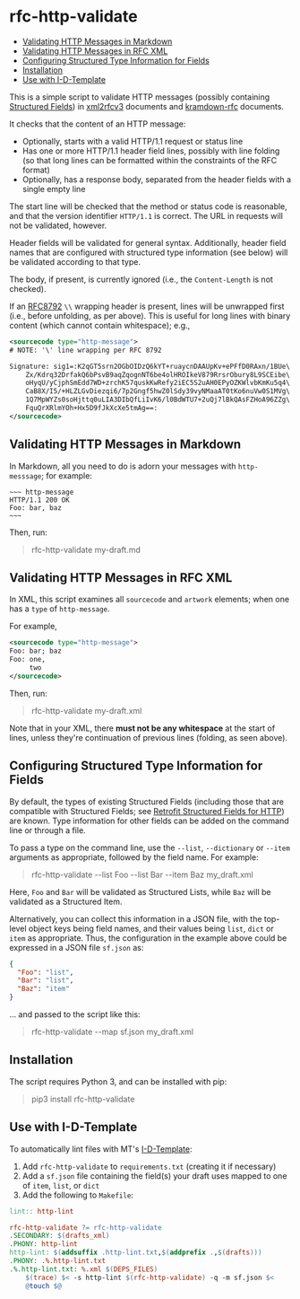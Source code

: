 # rfc-http-validate

<!-- START doctoc generated TOC please keep comment here to allow auto update -->
<!-- DON'T EDIT THIS SECTION, INSTEAD RE-RUN doctoc TO UPDATE -->

- [Validating HTTP Messages in Markdown](#validating-http-messages-in-markdown)
- [Validating HTTP Messages in RFC XML](#validating-http-messages-in-rfc-xml)
- [Configuring Structured Type Information for Fields](#configuring-structured-type-information-for-fields)
- [Installation](#installation)
- [Use with I-D-Template](#use-with-i-d-template)

<!-- END doctoc generated TOC please keep comment here to allow auto update -->


This is a simple script to validate HTTP messages (possibly containing [Structured Fields](https://httpwg.org/http-extensions/draft-ietf-httpbis-header-structure.html)) in [xml2rfcv3](https://tools.ietf.org/html/rfc7991) documents and [kramdown-rfc](https://github.com/cabo/kramdown-rfc) documents.

It checks that the content of an HTTP message:

* Optionally, starts with a valid HTTP/1.1 request or status line
* Has one or more HTTP/1.1 header field lines, possibly with line folding (so that long lines can be formatted within the constraints of the RFC format)
* Optionally, has a response body, separated from the header fields with a single empty line

The start line will be checked that the method or status code is reasonable, and that the version identifier `HTTP/1.1` is correct. The URL in requests will not be validated, however.

Header fields will be validated for general syntax. Additionally, header field names that are configured with structured type information (see below) will be validated according to that type.

The body, if present, is currently ignored (i.e., the `Content-Length` is not checked).

If an [RFC8792](https://www.rfc-editor.org/rfc/rfc8792.html) `\\` wrapping header is present, lines will be unwrapped first (i.e., before unfolding, as per above). This is useful for long lines with binary content (which cannot contain whitespace); e.g.,

~~~ xml
<sourcecode type="http-message">
# NOTE: '\' line wrapping per RFC 8792

Signature: sig1=:K2qGT5srn2OGbOIDzQ6kYT+ruaycnDAAUpKv+ePFfD0RAxn/1BUe\
    Zx/Kdrq32DrfakQ6bPsvB9aqZqognNT6be4olHROIkeV879RrsrObury8L9SCEibe\
    oHyqU/yCjphSmEdd7WD+zrchK57quskKwRefy2iEC5S2uAH0EPyOZKWlvbKmKu5q4\
    CaB8X/I5/+HLZLGvDiezqi6/7p2Gngf5hwZ0lSdy39vyNMaaAT0tKo6nuVw0S1MVg\
    1Q7MpWYZs0soHjttq0uLIA3DIbQfLiIvK6/l0BdWTU7+2uQj7lBkQAsFZHoA96ZZg\
    FquQrXRlmYOh+Hx5D9fJkXcXe5tmAg==:
</sourcecode>
~~~


## Validating HTTP Messages in Markdown

In Markdown, all you need to do is adorn your messages with `http-messsage`; for example:

~~~~
~~~ http-message
HTTP/1.1 200 OK
Foo: bar, baz
~~~
~~~~

Then, run:

> rfc-http-validate my-draft.md


## Validating HTTP Messages in RFC XML

In XML, this script examines all `sourcecode` and `artwork` elements; when one has a `type` of
`http-message`.

For example,

~~~ xml
<sourcecode type="http-message">
Foo: bar; baz
Foo: one,
     two
</sourcecode>
~~~

Then, run:

> rfc-http-validate my-draft.xml

Note that in your XML, there **must not be any whitespace** at the start of lines, unless they're continuation of previous lines (folding, as seen above).



## Configuring Structured Type Information for Fields

By default, the types of existing Structured Fields (including those that are compatible with Structured Fields; see [Retrofit Structured Fields for HTTP](https://datatracker.ietf.org/doc/draft-ietf-httpbis-retrofit/)) are known. Type information for other fields can be added on the command line or through a file.

To pass a type on the command line, use the `--list`, `--dictionary` or `--item` arguments as appropriate, followed by the field name. For example:

> rfc-http-validate --list Foo --list Bar --item Baz my_draft.xml

Here, `Foo` and `Bar` will be validated as Structured Lists, while `Baz` will be validated as a Structured Item.

Alternatively, you can collect this information in a JSON file, with the top-level object keys being field names, and their values being `list`, `dict` or `item` as appropriate. Thus, the configuration in the example above could be expressed in a JSON file `sf.json` as:

~~~ json
{
  "Foo": "list",
  "Bar": "list",
  "Baz": "item"
}
~~~

... and passed to the script like this:

> rfc-http-validate --map sf.json my_draft.xml


## Installation

The script requires Python 3, and can be installed with pip:

> pip3 install rfc-http-validate


## Use with I-D-Template

To automatically lint files with MT's [I-D-Template](https://github.com/martinthomson/i-d-template):

1. Add `rfc-http-validate` to `requirements.txt` (creating it if necessary)
2. Add a `sf.json` file containing the field(s) your draft uses mapped to one of `item`, `list`, or `dict`
3. Add the following to `Makefile`:

~~~ Makefile
lint:: http-lint

rfc-http-validate ?= rfc-http-validate
.SECONDARY: $(drafts_xml)
.PHONY: http-lint
http-lint: $(addsuffix .http-lint.txt,$(addprefix .,$(drafts)))
.PHONY: .%.http-lint.txt
.%.http-lint.txt: %.xml $(DEPS_FILES)
	$(trace) $< -s http-lint $(rfc-http-validate) -q -m sf.json $<
	@touch $@
~~~
